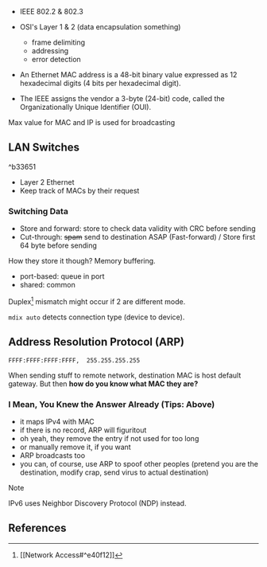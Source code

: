- IEEE 802.2 & 802.3
- OSI's Layer 1 & 2 (data encapsulation something)
	- frame delimiting
	- addressing 
	- error detection

- An Ethernet MAC address is a 48-bit binary value expressed as 12 hexadecimal digits (4 bits per hexadecimal digit).
- The IEEE assigns the vendor a 3-byte (24-bit) code, called the Organizationally Unique Identifier (OUI).

Max value for MAC and IP is used for broadcasting

## LAN Switches 

^b33651

- Layer 2 Ethernet 
- Keep track of MACs by their request

### Switching Data

- Store and forward: store to check data validity with CRC before sending
- Cut-through: ~~spam~~ send to destination ASAP (Fast-forward) / Store first 64 byte before sending

How they store it though? Memory buffering. 

- port-based: queue in port
- shared: common

Duplex[^1] mismatch might occur if 2 are different mode.

`mdix auto` detects connection type (device to device).

## Address Resolution Protocol (ARP)

```
FFFF:FFFF:FFFF:FFFF,  255.255.255.255
```

When sending stuff to remote network, destination MAC is host default gateway. But then **how do you know what MAC they are?**

### I Mean, You Knew the Answer Already (Tips: Above) 

- it maps IPv4 with MAC
- if there is no record, ARP will figuritout
- oh yeah, they remove the entry if not used for too long
- or manually remove it, if you want
- ARP broadcasts too
- you can, of course, use ARP to spoof other peoples (pretend you are the destination, modify crap, send virus to actual destination)

> [!Note]
> IPv6 uses Neighbor Discovery Protocol (NDP) instead.

## References

[^1]: [[Network Access#^e40f12]]
